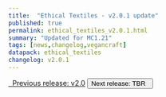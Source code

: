 ```yaml
---
title:  "Ethical Textiles - v2.0.1 update"
published: true
permalink: ethical_textiles_v2.0.1.html
summary: "Updated for MC1.21"
tags: [news,changelog,vegancraft]
datapack: ethical_textiles
changelog: v2.0.1
---
```


<div class="btn-group">
    <a href="ethical_textiles_v2.0.html" role="button" class="btn btn-primary"><i class="fa fa-caret-left"></i>&nbsp; Previous release: v2.0</a>
    <button role="button" class="btn btn-default disabled">Next release: TBR &nbsp;<i class="fa fa-caret-right"></i> </button>
</div>